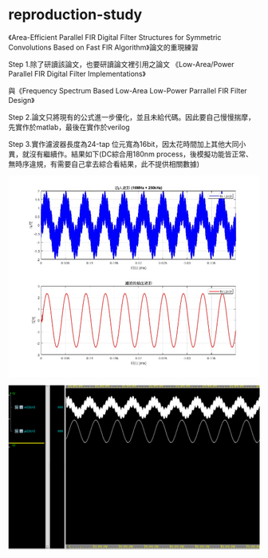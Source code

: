 # reproduction-study
《Area-Efficient Parallel FIR Digital Filter Structures for Symmetric Convolutions Based on Fast FIR Algorithm》論文的重現練習

Step 1.除了研讀該論文，也要研讀論文裡引用之論文  《Low-Area/Power Parallel FIR Digital Filter Implementations》

與《Frequency Spectrum Based Low-Area Low-Power Parrallel FIR Filter Design》

Step 2.論文只將現有的公式進一步優化，並且未給代碼。因此要自己慢慢揣摩，先實作於matlab，最後在實作於verilog

Step 3.實作濾波器長度為24-tap  位元寬為16bit，因太花時間加上其他大同小異，就沒有繼續作。結果如下(DC綜合用180nm process，後模擬功能皆正常、無時序違規，有需要自己拿去綜合看結果，此不提供相關數據)

![image](https://github.com/108350035/reproduction-study/blob/main/matlab.jpg)

![image](https://github.com/108350035/reproduction-study/blob/main/verdi%E6%B3%A2%E5%BD%A2.PNG)






